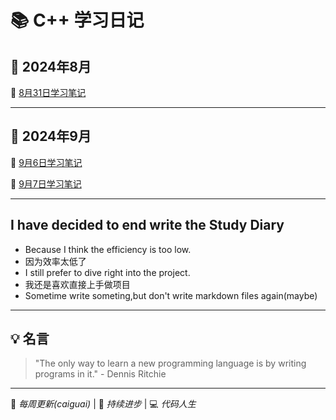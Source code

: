 # 📚 C++ 学习日记

## 📅 2024年8月

🔗 [8月31日学习笔记](Markdown/8.31.md) 

---

## 📅 2024年9月

🔗 [9月6日学习笔记](Markdown/9.6.md)

🔗 [9月7日学习笔记](Markdown/9.7.md)

---

## I have decided to end write the Study Diary
- Because I think the efficiency is too low.
- 因为效率太低了
- I still prefer to dive right into the project.
- 我还是喜欢直接上手做项目
- Sometime write someting,but don't write markdown files again(maybe)


---
## 💡 名言
> "The only way to learn a new programming language is by writing programs in it." - Dennis Ritchie

---


📝 *每周更新(caiguai)* | 🚀 *持续进步* | 💻 *代码人生*
